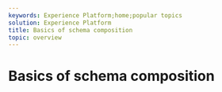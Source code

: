 ```yaml
---
keywords: Experience Platform;home;popular topics
solution: Experience Platform
title: Basics of schema composition
topic: overview
---
```


# Basics of schema composition

